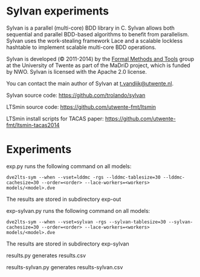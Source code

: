 Sylvan experiments
==================
Sylvan is a parallel (multi-core) BDD library in C. Sylvan allows both sequential and parallel BDD-based algorithms to benefit from parallelism. Sylvan uses the work-stealing framework Lace and a scalable lockless hashtable to implement scalable multi-core BDD operations.

Sylvan is developed (&copy; 2011-2014) by the [Formal Methods and Tools](http://fmt.ewi.utwente.nl/) group at the University of Twente as part of the MaDriD project, which is funded by NWO. Sylvan is licensed with the Apache 2.0 license.

You can contact the main author of Sylvan at <t.vandijk@utwente.nl>.

Sylvan source code: https://github.com/trolando/sylvan

LTSmin source code: https://github.com/utwente-fmt/ltsmin

LTSmin install scripts for TACAS paper: https://github.com/utwente-fmt/ltsmin-tacas2014

Experiments
===========
exp.py runs the following command on all models:

`dve2lts-sym --when --vset=lddmc -rgs --lddmc-tablesize=30 --lddmc-cachesize=30 --order=<order> --lace-workers=<workers> models/<model>.dve`

The results are stored in subdirectory exp-out

exp-sylvan.py runs the following command on all models:

`dve2lts-sym --when --vset=sylvan -rgs --sylvan-tablesize=30 --sylvan-cachesize=30 --order=<order> --lace-workers=<workers> models/<model>.dve`

The results are stored in subdirectory exp-sylvan

results.py generates results.csv

results-sylvan.py generates results-sylvan.csv
